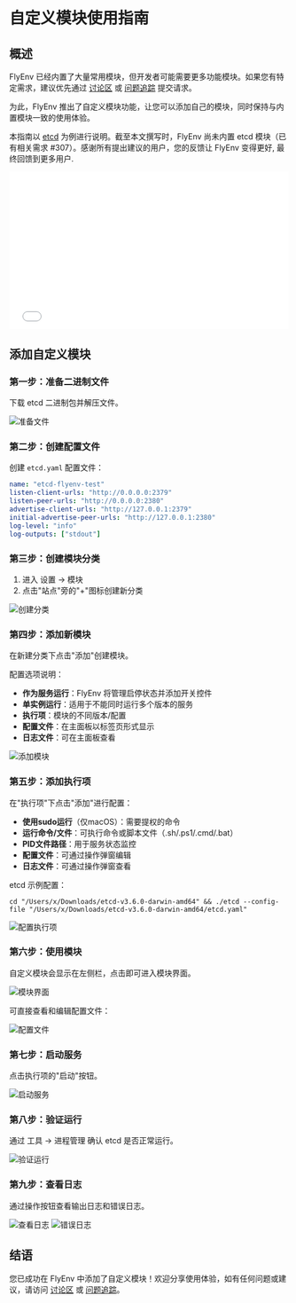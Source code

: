 # 自定义模块使用指南

## 概述

FlyEnv 已经内置了大量常用模块，但开发者可能需要更多功能模块。如果您有特定需求，建议优先通过 [讨论区](https://github.com/xpf0000/FlyEnv/discussions) 或 [问题追踪](https://github.com/xpf0000/FlyEnv/issues) 提交请求。

为此，FlyEnv 推出了自定义模块功能，让您可以添加自己的模块，同时保持与内置模块一致的使用体验。

本指南以 [etcd](https://github.com/etcd-io/etcd) 为例进行说明。截至本文撰写时，FlyEnv 尚未内置 etcd 模块（已有相关需求 #307）。感谢所有提出建议的用户，您的反馈让 FlyEnv 变得更好, 最终回馈到更多用户.

<iframe style="width: 100%; aspect-ratio: 16 / 9;" src="//player.bilibili.com/player.html?isOutside=true&aid=114585751325264&bvid=BV1XxjzzdE3e&cid=30199056820&p=1" scrolling="no" border="0" frameborder="no" framespacing="0" allowfullscreen="true"></iframe>

## 添加自定义模块

### 第一步：准备二进制文件
下载 etcd 二进制包并解压文件。

![准备文件](https://oss.macphpstudy.com/image/custom-module-screen1.png)

### 第二步：创建配置文件
创建 `etcd.yaml` 配置文件：

```yaml
name: "etcd-flyenv-test"
listen-client-urls: "http://0.0.0.0:2379"
listen-peer-urls: "http://0.0.0.0:2380"
advertise-client-urls: "http://127.0.0.1:2379"
initial-advertise-peer-urls: "http://127.0.0.1:2380"
log-level: "info"
log-outputs: ["stdout"]
```

### 第三步：创建模块分类
1. 进入 设置 → 模块
2. 点击"站点"旁的"+"图标创建新分类

![创建分类](https://oss.macphpstudy.com/image/custom-module-screen2.png)

### 第四步：添加新模块
在新建分类下点击"添加"创建模块。

配置选项说明：
- **作为服务运行**：FlyEnv 将管理启停状态并添加开关控件
- **单实例运行**：适用于不能同时运行多个版本的服务
- **执行项**：模块的不同版本/配置
- **配置文件**：在主面板以标签页形式显示
- **日志文件**：可在主面板查看

![添加模块](https://oss.macphpstudy.com/image/custom-module-screen3.png)

### 第五步：添加执行项
在"执行项"下点击"添加"进行配置：

- **使用sudo运行**（仅macOS）：需要提权的命令
- **运行命令/文件**：可执行命令或脚本文件（.sh/.ps1/.cmd/.bat）
- **PID文件路径**：用于服务状态监控
- **配置文件**：可通过操作弹窗编辑
- **日志文件**：可通过操作弹窗查看

etcd 示例配置：
```shell
cd "/Users/x/Downloads/etcd-v3.6.0-darwin-amd64" && ./etcd --config-file "/Users/x/Downloads/etcd-v3.6.0-darwin-amd64/etcd.yaml"
```

![配置执行项](https://oss.macphpstudy.com/image/custom-module-screen4.png)

### 第六步：使用模块
自定义模块会显示在左侧栏，点击即可进入模块界面。

![模块界面](https://oss.macphpstudy.com/image/custom-module-screen5.png)

可直接查看和编辑配置文件：

![配置文件](https://oss.macphpstudy.com/image/custom-module-screen6.png)

### 第七步：启动服务
点击执行项的"启动"按钮。

![启动服务](https://oss.macphpstudy.com/image/custom-module-screen7.png)

### 第八步：验证运行
通过 工具 → 进程管理 确认 etcd 是否正常运行。

![验证运行](https://oss.macphpstudy.com/image/custom-module-screen8.png)

### 第九步：查看日志
通过操作按钮查看输出日志和错误日志。

![查看日志](https://oss.macphpstudy.com/image/custom-module-screen9.png)
![错误日志](https://oss.macphpstudy.com/image/custom-module-screen10.png)

## 结语
您已成功在 FlyEnv 中添加了自定义模块！欢迎分享使用体验，如有任何问题或建议，请访问 [讨论区](https://github.com/xpf0000/FlyEnv/discussions) 或 [问题追踪](https://github.com/xpf0000/FlyEnv/issues)。

